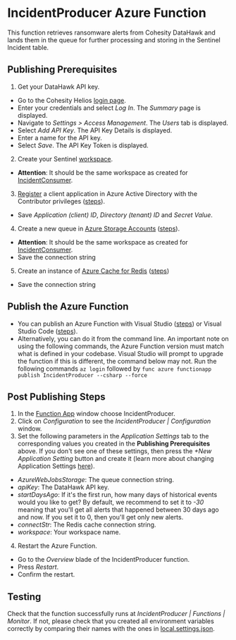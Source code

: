 # IncidentProducer Azure Function
This function retrieves ransomware alerts from Cohesity DataHawk and lands them in the queue for further processing and storing in the Sentinel Incident table.

## Publishing Prerequisites
1. Get your DataHawk API key.
* Go to the Cohesity Helios [login page](https://helios.cohesity.com/login).
* Enter your credentials and select _Log In_. The _Summary_ page is displayed.
* Navigate to _Settings > Access Management_. The _Users_ tab is displayed.
* Select _Add API Key_. The API Key Details is displayed.
* Enter a name for the API key.
* Select _Save_. The API Key Token is displayed.
2. Create your Sentinel [workspace](https://portal.azure.com/#view/HubsExtension/BrowseResource/resourceType/microsoft.securityinsightsarg%2Fsentinel).
* __Attention__: It should be the same workspace as created for [IncidentConsumer](https://github.com/cohesity/Azure-Sentinel/tree/CohesitySecurity.internal/DataConnectors/CohesitySecurity/Helios2Sentinel/IncidentConsumer#readme).
3. [Register](https://portal.azure.com/#view/Microsoft_AAD_IAM/ActiveDirectoryMenuBlade/~/RegisteredApps) a client application in Azure Active Directory with the Contributor privileges ([steps](https://learn.microsoft.com/en-us/azure/healthcare-apis/register-application)).
* Save _Application (client) ID_, _Directory (tenant) ID_ and _Secret Value_.
4. Create a new queue in [Azure Storage Accounts](https://portal.azure.com/#view/HubsExtension/BrowseResource/resourceType/Microsoft.Storage%2FStorageAccounts) ([steps](https://learn.microsoft.com/en-us/azure/storage/queues/storage-quickstart-queues-portal)).
* __Attention__: It should be the same workspace as created for [IncidentConsumer](https://github.com/cohesity/Azure-Sentinel/tree/CohesitySecurity.internal/DataConnectors/CohesitySecurity/Helios2Sentinel/IncidentConsumer#readme).
* Save the connection string
5. Create an instance of [Azure Cache for Redis](https://portal.azure.com/#view/HubsExtension/BrowseResource/resourceType/Microsoft.Cache%2FRedis) ([steps](https://learn.microsoft.com/en-us/azure/azure-cache-for-redis/cache-configure))
* Save the connection string

## Publish the Azure Function
* You can publish an Azure Function with Visual Studio ([steps](https://learn.microsoft.com/en-us/azure/azure-functions/functions-develop-vs?tabs=in-process#publish-to-azure)) or Visual Studio Code ([steps](https://learn.microsoft.com/en-us/azure/azure-functions/functions-develop-vs-code?tabs=csharp#publish-to-azure)).
* Alternatively, you can do it from the command line. An important note on using the following commands, the Azure Function version must match what is defined in your codebase. Visual Studio will prompt to upgrade the function if this is different, the command below may not.
Run the following commands
``az login``
followed by
``func azure functionapp publish IncidentProducer --csharp --force``

## Post Publishing Steps
1. In the [Function App](https://portal.azure.com/#view/HubsExtension/BrowseResource/resourceType/Microsoft.Web%2Fsites/kind/functionapp) window choose IncidentProducer.
2. Click on _Configuration_ to see the _IncidentProducer | Configuration_ window.
3. Set the following parameters in the _Application Settings_ tab to the corresponding values you created in the __Publishing Prerequisites__ above. If you don't see one of these settings, then press the _+New Application Setting_ button and create it (learn more about changing Application Settings [here](https://learn.microsoft.com/en-us/azure/app-service/configure-common?tabs=portal)).
* _AzureWebJobsStorage_: The queue connection string.
* _apiKey_: The DataHawk API key.
* _startDaysAgo_: If it's the first run, how many days of historical events would you like to get? By default, we recommend to set it to _-30_ meaning that you'll get all alerts that happened between 30 days ago and now. If you set it to 0, then you'll get only new alerts.
* _connectStr_: The Redis cache connection string.
* _workspace_: Your workspace name.
4. Restart the Azure Function.
* Go to the _Overview_ blade of the IncidentProducer function.
* Press _Restart_.
* Confirm the restart.

## Testing
Check that the function successfully runs at  _IncidentProducer | Functions | Monitor_. If not, please check that you created all environment variables correctly by comparing their names with the ones in [local.settings.json](https://github.com/cohesity/Azure-Sentinel/blob/CohesitySecurity.internal/DataConnectors/CohesitySecurity/Helios2Sentinel/IncidentProducer/local.settings.json).
